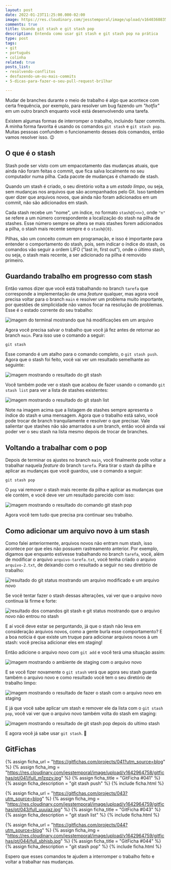 ```yaml
---
layout: post
date: 2022-01-23T11:25:00.000-02:00
image: https://res.cloudinary.com/jesstemporal/image/upload/v1640360835/covers/colinha_igmf4s.png
comments: true
title: Usando git stash e git stash pop
description: Entenda como usar git stash e git stash pop na prática
type: post
tags:
- git
- português
- colinha
related: true
posts_list:
- resolvendo-conflitos
- desfazendo-um-ou-mais-commits
- 5-dicas-para-fazer-o-seu-pull-request-brilhar

---
```

Mudar de branches durante o meio de trabalho é algo que acontece com certa frequência, por exemplo, para resolver um bug fazendo um _"hotfix"_ em um outro branch enquanto você está desenvolvendo uma tarefa.

Existem algumas formas de interromper o trabalho, incluindo fazer commits. A minha forma favorita é usando os comandos `git stash` e `git stash pop`. Muitas pessoas confundem o funcionamento desses dois comandos, então vamos resolver isso. 😉

## O que é o stash

Stash pode ser visto com um empacotamento das mudanças atuais, que ainda não foram feitas o commit, que fica salva localmente no seu computador numa pilha. Cada pacote de mudanças é chamado de stash.

Quando um stash é criado, o seu diretório volta a um _estado limpo_, ou seja, sem mudanças nos arquivos que são acompanhados pelo Git. Isso também quer dizer que arquivos novos, que ainda não foram adicionados em um commit, não são adicionados em stash.

Cada stash recebe um "nome", um índice, no formato `stash@{<n>}`, onde `"n"` se refere a um número correspondente a localização do stash na pilha de stashes. Esse número sempre se altera se mais stashes forem adicionados a pilha, o stash mais recente sempre é o `stash@{0}`.

Pilhas, são um conceito comum em programação, e isso é importante para entender o comportamento do stash, pois, sem indicar o índice do stash, os comandos vão seguir a ordem LIFO ("last in, first out"), onde o último stash, ou seja, o stash mais recente, a ser adicionado na pilha é removido primeiro.

## Guardando trabalho em progresso com stash

Então vamos dizer que você está trabalhando no branch `tarefa` que corresponde a implementação de uma _feature_ qualquer, mas agora você precisa voltar para o branch `main` e resolver um problema muito importante, por questões de simplicidade não vamos focar na resolução de problemas. Esse é o estado corrente do seu trabalho:

![imagem do terminal mostrando que há modificações em um arquivo](https://res.cloudinary.com/jesstemporal/image/upload/v1642978865/git-stash/git-status-trabalho-em-adamento_xueuh5.png)

Agora você precisa salvar o trabalho que você já fez antes de retornar ao branch `main`. Para isso use o comando a seguir:

```console
git stash
```

Esse comando é um atalho para o comando completo, o `git stash push`. Agora que o stash foi feito, você vai ver um resultado semelhante ao seguinte:

![imagem mostrando o resultado do git stash](https://res.cloudinary.com/jesstemporal/image/upload/v1642978866/git-stash/resultado-comando-git-stash_p1e7cy.png)

Você também pode ver o stash que acabou de fazer usando o comando `git stash list` para ver a lista de stashes existentes:

![imagem mostrando o resultado do git stash list](https://res.cloudinary.com/jesstemporal/image/upload/v1642978866/git-stash/resultado-comando-git-stash-list_l1we2r.png)

Note na imagem acima que a listagem de stashes sempre apresenta o índice do stash e uma mensagem. Agora que o trabalho está salvo, você pode trocar de branch tranquilamente e resolver o que precisar. Vale salientar que stashes não são amarrados a um branch, então você ainda vai poder ver o seu stash na lista mesmo depois de trocar de branches.

## Voltando a trabalhar com o pop

Depois de terminar os ajustes no branch `main`, você finalmente pode voltar a trabalhar naquela _feature_ do branch `tarefa`. Para tirar o stash da pilha e aplicar as mudanças que você guardou, use o comando a seguir:

```console
git stash pop
```

O `pop` vai remover o stash mais recente da pilha e aplicar as mudanças que ele contém, e você deve ver um resultado parecido com isso:

![imagem mostrando o resultado do comando git stash pop](https://res.cloudinary.com/jesstemporal/image/upload/v1642978866/git-stash/resutlado-comando-git-stash-pop_x2jzwj.png)

Agora você tem tudo que precisa pra continuar seu trabalho.

## Como adicionar um arquivo novo à um stash

Como falei anteriormente, arquivos novos não entram num stash, isso acontece por que eles não possuem rastreamento anterior. Por exemplo, digamos que enquanto estivesse trabalhando no branch `tarefa`, você, além de modificar o arquivo `arquivo-tarefa.txt`, você tenha criado o arquivo `arquivo-2.txt`, de deixando com o resultado a seguir no seu diretório de trabalho:

![resultado do git status mostrando um arquivo modificado e um arquivo novo](https://res.cloudinary.com/jesstemporal/image/upload/v1642978866/git-stash/git-status-trabalho-em-adamento-arquivo-novo_sjrj2c.png)

Se você tentar fazer o stash dessas alterações, vai ver que o arquivo novo continua lá firme e forte:

![resultado dos comandos git stash e git status mostrando que o arquivo novo não entrou no stash](https://res.cloudinary.com/jesstemporal/image/upload/v1642978866/git-stash/git-stash-falha-adiocionar-arquivo-novo_fhd9yy.png)

E aí você deve estar se perguntando, já que o stash não leva em consideração arquivos novos, como a gente burla esse comportamento? E a boa notícia é que existe um truque para adicionar arquivos novos à um stash: você precisa adicionar eles em staging!

Então adicione o arquivo novo com `git add` e você terá uma situação assim:

![imagem mostrando o ambiente de staging com o arquivo novo](https://res.cloudinary.com/jesstemporal/image/upload/v1642979696/git-stash/resultado-adicionar-o-arquivo-novo-em-staging_v5mpo3.png)

E se você fizer novamente o `git stash` verá que agora seu stash guarda também o arquivo novo e como resultado você tem o seu diretório de trabalho limpo:

![imagem mostrando o resultado de fazer o stash com o arquivo novo em staging](https://res.cloudinary.com/jesstemporal/image/upload/v1642979695/git-stash/resultado-stash-salvando-tambem-o-arquivo-novo_rigmpz.png)

E já que você sabe aplicar um stash e remover ele da lista com o `git stash pop`, você vai ver que o arquivo novo também volta do stash em staging:

![imagem mostrando o resultado de git stash pop depois do ultimo stash](https://res.cloudinary.com/jesstemporal/image/upload/v1642980009/git-stash/resultado-git-stash-pop-com-arquivo-novo-em-staging_utlsqy.png)

E agora você já sabe usar `git stash`. 🎉

## GitFichas

{% assign ficha_url = "https://gitfichas.com/projects/041?utm_source=blog" %}
{% assign ficha_img = "https://res.cloudinary.com/jesstemporal/image/upload/v1642964758/gitfichas/pt/041/full_m1zqzv.jpg" %}
{% assign ficha_title = "GitFicha #041" %}
{% assign ficha_description = "git stash push" %}
{% include ficha.html %}

{% assign ficha_url = "https://gitfichas.com/projects/043?utm_source=blog" %}
{% assign ficha_img = "https://res.cloudinary.com/jesstemporal/image/upload/v1642964759/gitfichas/pt/043/full_uuuiaz.jpg" %}
{% assign ficha_title = "GitFicha #043" %}
{% assign ficha_description = "git stash list" %}
{% include ficha.html %}

{% assign ficha_url = "https://gitfichas.com/projects/044?utm_source=blog" %}
{% assign ficha_img = "https://res.cloudinary.com/jesstemporal/image/upload/v1642964759/gitfichas/pt/044/full_sbhjsb.jpg" %}
{% assign ficha_title = "GitFicha #044" %}
{% assign ficha_description = "git stash pop" %}
{% include ficha.html %}

Espero que esses comandos te ajudem a interromper o trabalho feito e voltar a trabalhar nas mudanças.
